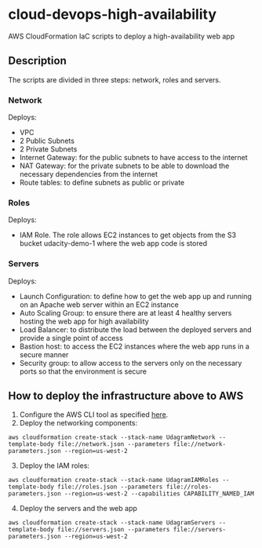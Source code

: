 # cloud-devops-high-availability
AWS CloudFormation IaC scripts to deploy a high-availability web app

## Description
The scripts are divided in three steps: network, roles and servers.

### Network
Deploys:
- VPC
- 2 Public Subnets
- 2 Private Subnets
- Internet Gateway: for the public subnets to have access to the internet
- NAT Gateway: for the private subnets to be able to download the necessary dependencies from the internet
- Route tables: to define subnets as public or private

### Roles
Deploys:
- IAM Role. The role allows EC2 instances to get objects from the S3 bucket udacity-demo-1 where the web app code is stored

### Servers
Deploys:
- Launch Configuration: to define how to get the web app up and running on an Apache web server within an EC2 instance
- Auto Scaling Group: to ensure there are at least 4 healthy servers hosting the web app for high availability
- Load Balancer: to distribute the load between the deployed servers and provide a single point of access
- Bastion host: to access the EC2 instances where the web app runs in a secure manner
- Security group: to allow access to the servers only on the necessary ports so that the environment is secure

## How to deploy the infrastructure above to AWS

1. Configure the AWS CLI tool as specified [here](https://docs.aws.amazon.com/cli/latest/userguide/cli-chap-configure.html).
2. Deploy the networking components:
```
aws cloudformation create-stack --stack-name UdagramNetwork --template-body file://network.json --parameters file://network-parameters.json --region=us-west-2
```
3. Deploy the IAM roles:
```
aws cloudformation create-stack --stack-name UdagramIAMRoles --template-body file://roles.json --parameters file://roles-parameters.json --region=us-west-2 --capabilities CAPABILITY_NAMED_IAM
```
4. Deploy the servers and the web app
```
aws cloudformation create-stack --stack-name UdagramServers --template-body file://servers.json --parameters file://servers-parameters.json --region=us-west-2
```
